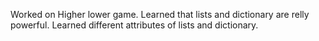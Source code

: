Worked on Higher lower game.
Learned that lists and dictionary are relly powerful.
Learned different attributes of lists and dictionary.
